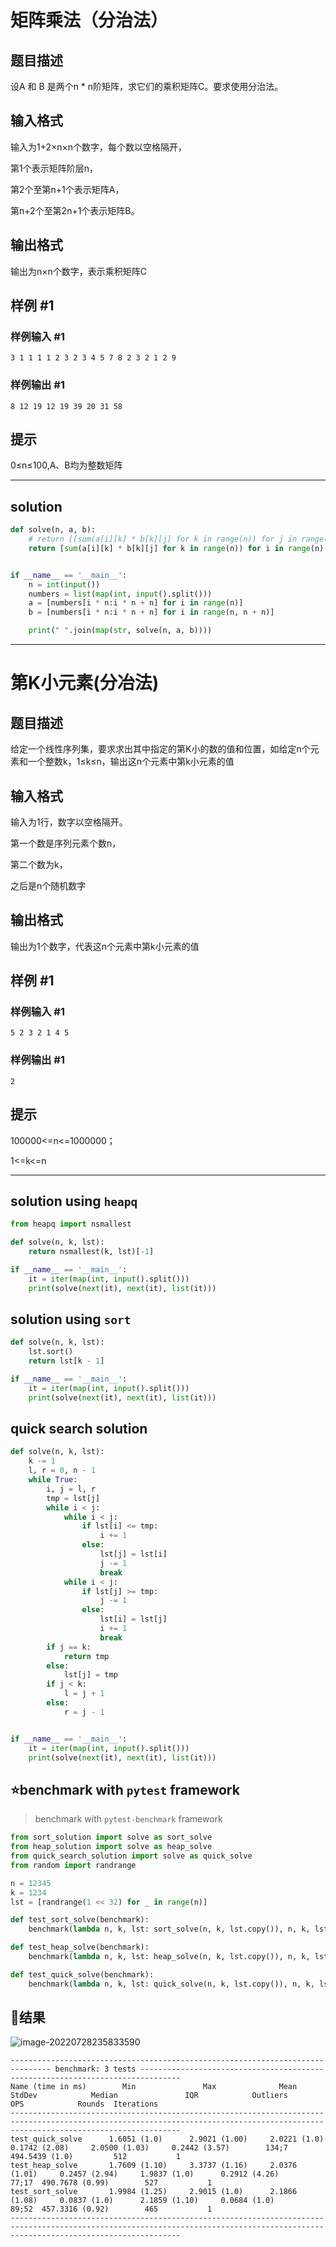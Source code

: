 # 矩阵乘法（分治法）

## 题目描述

设A 和 B 是两个n * n阶矩阵，求它们的乘积矩阵C。要求使用分治法。

## 输入格式

输入为1+2×n×n个数字，每个数以空格隔开，

第1个表示矩阵阶层n，

第2个至第n+1个表示矩阵A，

第n+2个至第2n+1个表示矩阵B。

## 输出格式

输出为n×n个数字，表示乘积矩阵C

## 样例 #1

### 样例输入 #1

```
3 1 1 1 1 2 3 2 3 4 5 7 8 2 3 2 1 2 9
```

### 样例输出 #1

```
8 12 19 12 19 39 20 31 58
```

## 提示

0≤n≤100,A、B均为整数矩阵



---



## solution

```python
def solve(n, a, b):
    # return [[sum(a[i][k] * b[k][j] for k in range(n)) for j in range(n)] for i in range(n)]
    return [sum(a[i][k] * b[k][j] for k in range(n)) for i in range(n) for j in range(n)]


if __name__ == '__main__':
    n = int(input())
    numbers = list(map(int, input().split()))
    a = [numbers[i * n:i * n + n] for i in range(n)]
    b = [numbers[i * n:i * n + n] for i in range(n, n + n)]

    print(" ".join(map(str, solve(n, a, b))))
```



---



# 第K小元素(分冶法)

## 题目描述

给定一个线性序列集，要求求出其中指定的第K小的数的值和位置，如给定n个元素和一个整数k，1≤k≤n，输出这n个元素中第k小元素的值

## 输入格式

输入为1行，数字以空格隔开。

第一个数是序列元素个数n，

第二个数为k，

之后是n个随机数字

## 输出格式

输出为1个数字，代表这n个元素中第k小元素的值

## 样例 #1

### 样例输入 #1

```
5 2 3 2 1 4 5
```

### 样例输出 #1

```
2
```

## 提示

100000<=n<=1000000；

1<=k<=n



---



## solution using `heapq`

```python
from heapq import nsmallest

def solve(n, k, lst):
    return nsmallest(k, lst)[-1]

if __name__ == '__main__':
    it = iter(map(int, input().split()))
    print(solve(next(it), next(it), list(it)))
```

## solution using `sort`

```python
def solve(n, k, lst):
    lst.sort()
    return lst[k - 1]

if __name__ == '__main__':
    it = iter(map(int, input().split()))
    print(solve(next(it), next(it), list(it)))
```

## quick search solution

```python
def solve(n, k, lst):
    k -= 1
    l, r = 0, n - 1
    while True:
        i, j = l, r
        tmp = lst[j]
        while i < j:
            while i < j:
                if lst[i] <= tmp:
                    i += 1
                else:
                    lst[j] = lst[i]
                    j -= 1
                    break
            while i < j:
                if lst[j] >= tmp:
                    j -= 1
                else:
                    lst[i] = lst[j]
                    i += 1
                    break
        if j == k:
            return tmp
        else:
            lst[j] = tmp
        if j < k:
            l = j + 1
        else:
            r = j - 1


if __name__ == '__main__':
    it = iter(map(int, input().split()))
    print(solve(next(it), next(it), list(it)))
```

## ⭐benchmark with `pytest` framework

> benchmark with `pytest-benchmark` framework

```python
from sort_solution import solve as sort_solve
from heap_solution import solve as heap_solve
from quick_search_solution import solve as quick_solve
from random import randrange

n = 12345
k = 1234
lst = [randrange(1 << 32) for _ in range(n)]

def test_sort_solve(benchmark):
    benchmark(lambda n, k, lst: sort_solve(n, k, lst.copy()), n, k, lst)

def test_heap_solve(benchmark):
    benchmark(lambda n, k, lst: heap_solve(n, k, lst.copy()), n, k, lst)

def test_quick_solve(benchmark):
    benchmark(lambda n, k, lst: quick_solve(n, k, lst.copy()), n, k, lst)
```

## 🤔结果

![image-20220728235833590](https://s2.loli.net/2022/07/28/EnHTiBf1SXlsLyA.png)

```shell
------------------------------------------------------------------------------- benchmark: 3 tests -------------------------------------------------------------------------------
Name (time in ms)        Min               Max              Mean            StdDev            Median               IQR            Outliers       OPS            Rounds  Iterations
----------------------------------------------------------------------------------------------------------------------------------------------------------------------------------
test_quick_solve      1.6051 (1.0)      2.9021 (1.00)     2.0221 (1.0)      0.1742 (2.08)     2.0500 (1.03)     0.2442 (3.57)        134;7  494.5439 (1.0)         512           1
test_heap_solve       1.7609 (1.10)     3.3737 (1.16)     2.0376 (1.01)     0.2457 (2.94)     1.9837 (1.0)      0.2912 (4.26)        77;17  490.7678 (0.99)        527           1
test_sort_solve       1.9984 (1.25)     2.9015 (1.0)      2.1866 (1.08)     0.0837 (1.0)      2.1859 (1.10)     0.0684 (1.0)         89;52  457.3316 (0.92)        465           1
----------------------------------------------------------------------------------------------------------------------------------------------------------------------------------
```

